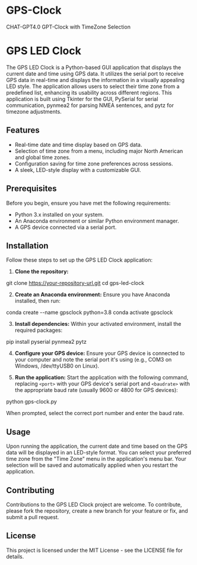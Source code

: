 # GPS-Clock
CHAT-GPT4.0 GPT-Clock with TimeZone Selection

# GPS LED Clock

The GPS LED Clock is a Python-based GUI application that displays the current date and time using GPS data. It utilizes the serial port to receive GPS data in real-time and displays the information in a visually appealing LED style. The application allows users to select their time zone from a predefined list, enhancing its usability across different regions. This application is built using Tkinter for the GUI, PySerial for serial communication, pynmea2 for parsing NMEA sentences, and pytz for timezone adjustments.

## Features

- Real-time date and time display based on GPS data.
- Selection of time zone from a menu, including major North American and global time zones.
- Configuration saving for time zone preferences across sessions.
- A sleek, LED-style display with a customizable GUI.

## Prerequisites

Before you begin, ensure you have met the following requirements:
- Python 3.x installed on your system.
- An Anaconda environment or similar Python environment manager.
- A GPS device connected via a serial port.

## Installation

Follow these steps to set up the GPS LED Clock application:

1. **Clone the repository:**

git clone https://your-repository-url.git
cd gps-led-clock

2. **Create an Anaconda environment:**
Ensure you have Anaconda installed, then run:

conda create --name gpsclock python=3.8
conda activate gpsclock

3. **Install dependencies:**
Within your activated environment, install the required packages:

pip install pyserial pynmea2 pytz

4. **Configure your GPS device:**
Ensure your GPS device is connected to your computer and note the serial port it's using (e.g., COM3 on Windows, /dev/ttyUSB0 on Linux).

5. **Run the application:**
Start the application with the following command, replacing `<port>` with your GPS device's serial port and `<baudrate>` with the appropriate baud rate (usually 9600 or 4800 for GPS devices):

python gps-clock.py

When prompted, select the correct port number and enter the baud rate.

## Usage

Upon running the application, the current date and time based on the GPS data will be displayed in an LED-style format. You can select your preferred time zone from the "Time Zone" menu in the application's menu bar. Your selection will be saved and automatically applied when you restart the application.

## Contributing

Contributions to the GPS LED Clock project are welcome. To contribute, please fork the repository, create a new branch for your feature or fix, and submit a pull request.

## License

This project is licensed under the MIT License - see the LICENSE file for details.


